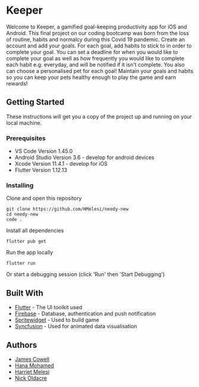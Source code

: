 # Keeper

Welcome to Keeper, a gamified goal-keeping productivity app for iOS and Android. This final project on our coding bootcamp was born from the loss of routine, habits and normalcy during this Covid 19 pandemic. Create an account and add your goals. For each goal, add habits to stick to in order to complete your goal. You can set a deadline for when you would like to complete your goal as well as how frequently you would like to complete each habit e.g. everyday, and will be notified if it isn't complete. You also can choose a personalised pet for each goal! Maintain your goals and habits so you can keep your pets healthy enough to play the game and earn rewards!

## Getting Started

These instructions will get you a copy of the project up and running on your local machine.

### Prerequisites

* VS Code Version 1.45.0
* Android Studio Version 3.6 - develop for android devices
* Xcode Version 11.4.1 - develop for iOS 
* Flutter Version 1.12.13

### Installing

Clone and open this repository

```
git clone https://github.com/HMelesi/needy-new
cd needy-new
code .
```

Install all dependencies

```
flutter pub get
```

Run the app locally

```
flutter run 
```
Or start a debugging session (click 'Run' then 'Start Debugging')

## Built With

* [Flutter](https://flutter.dev/) - The UI toolkit used
* [Firebase](https://firebase.google.com/) - Database, authentication and push notification
* [Spritewidget](https://www.spritewidget.com/) - Used to build game
* [Syncfusion](https://www.syncfusion.com/) - Used for animated data visualisation


## Authors

* [James Cowell](https://github.com/jamesecowell)
* [Hana Mohamed](https://github.com/Hana008)
* [Harriet Melesi](https://github.com/HMelesi)
* [Nick Oldacre](https://github.com/blueca)
